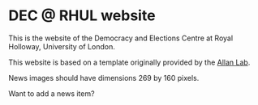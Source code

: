 # DEC @ RHUL website

This is the website of the Democracy and Elections Centre at Royal Holloway, University of London.

This website is based on a template originally provided by the [Allan Lab](https://www.allanlab.org/).

News images should have dimensions 269 by 160 pixels.

Want to add a news item? 
